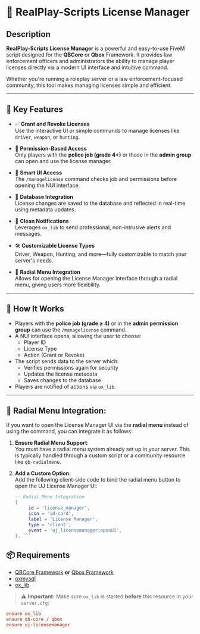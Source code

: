 # 🔐 RealPlay-Scripts License Manager

## Description

**RealPlay-Scripts License Manager** is a powerful and easy-to-use FiveM script designed for the **QBCore** or **Qbox** Framework. It provides law enforcement officers and administrators the ability to manage player licenses directly via a modern UI interface and intuitive command.

Whether you're running a roleplay server or a law enforcement-focused community, this tool makes managing licenses simple and efficient.

---

## 🚀 Key Features

- ✅ **Grant and Revoke Licenses**  
  Use the interactive UI or simple commands to manage licenses like `driver`, `weapon`, or `hunting`.

- 🔐 **Permission-Based Access**  
  Only players with the **police job (grade 4+)** or those in the **admin group** can open and use the license manager.

- 🧠 **Smart UI Access**  
  The `/managelicense` command checks job and permissions before opening the NUI interface.

- 💾 **Database Integration**  
  License changes are saved to the database and reflected in real-time using metadata updates.

- 🔔 **Clean Notifications**  
  Leverages `ox_lib` to send professional, non-intrusive alerts and messages.

- 🛠️ **Customizable License Types**  
  Driver, Weapon, Hunting, and more—fully customizable to match your server's needs.

- 🔄 **Radial Menu Integration**  
  Allows for opening the License Manager interface through a radial menu, giving users more flexibility.

---

## 🧩 How It Works

- Players with the **police job (grade ≥ 4)** or in the **admin permission group** can use the `/managelicense` command.
- A NUI interface opens, allowing the user to choose:
  - Player ID
  - License Type
  - Action (Grant or Revoke)
- The script sends data to the server which:
  - Verifies permissions again for security
  - Updates the license metadata
  - Saves changes to the database
- Players are notified of actions via `ox_lib`.

---

## 🔄 Radial Menu Integration:

If you want to open the License Manager UI via the **radial menu** instead of using the command, you can integrate it as follows:

1. **Ensure Radial Menu Support**:  
   You must have a radial menu system already set up in your server. This is typically handled through a custom script or a community resource like `qb-radialmenu`.

2. **Add a Custom Option**:  
   Add the following client-side code to bind the radial menu button to open the UJ License Manager UI:

   ```lua
   -- Radial Menu Integration
   {
        id = 'license_manager',
        icon = 'id-card',
        label = 'License Manager',
        type = 'client',
        event = 'uj_licensemanager:openUI',
   }, ```


## 📦 Requirements

- [QBCore Framework](https://github.com/qbcore-framework/qb-core) **or** [Qbox Framework](https://github.com/Qbox-project)
- [oxmysql](https://github.com/overextended/oxmysql)
- [ox_lib](https://github.com/overextended/ox_lib)

> ⚠️ **Important:** Make sure `ox_lib` is started **before** this resource in your `server.cfg`:
```cfg
ensure ox_lib
ensure qb-core / qbox
ensure uj-licensemanager
